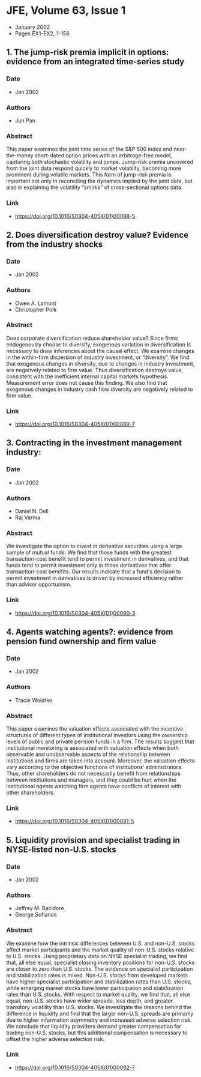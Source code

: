 # JFE, Volume 63, Issue 1
- January 2002
- Pages EX1-EX2, 1-158

## 1. The jump-risk premia implicit in options: evidence from an integrated time-series study
### Date
- Jan 2002
### Authors
- Jun Pan
### Abstract
This paper examines the joint time series of the S&P 500 index and near-the-money short-dated option prices with an arbitrage-free model, capturing both stochastic volatility and jumps. Jump-risk premia uncovered from the joint data respond quickly to market volatility, becoming more prominent during volatile markets. This form of jump-risk premia is important not only in reconciling the dynamics implied by the joint data, but also in explaining the volatility “smirks” of cross-sectional options data.
### Link
- https://doi.org/10.1016/S0304-405X(01)00088-5

## 2. Does diversification destroy value? Evidence from the industry shocks
### Date
- Jan 2002
### Authors
- Owen A. Lamont
- Christopher Polk
### Abstract
Does corporate diversification reduce shareholder value? Since firms endogenously choose to diversify, exogenous variation in diversification is necessary to draw inferences about the causal effect. We examine changes in the within-firm dispersion of industry investment, or “diversity”. We find that exogenous changes in diversity, due to changes in industry investment, are negatively related to firm value. Thus diversification destroys value, consistent with the inefficient internal capital markets hypothesis. Measurement error does not cause this finding. We also find that exogenous changes in industry cash flow diversity are negatively related to firm value.
### Link
- https://doi.org/10.1016/S0304-405X(01)00089-7

## 3. Contracting in the investment management industry:
### Date
- Jan 2002
### Authors
- Daniel N. Deli
- Raj Varma
### Abstract
We investigate the option to invest in derivative securities using a large sample of mutual funds. We find that those funds with the greatest transaction-cost benefit tend to permit investment in derivatives, and that funds tend to permit investment only in those derivatives that offer transaction-cost benefits. Our results indicate that a fund's decision to permit investment in derivatives is driven by increased efficiency rather than advisor opportunism.
### Link
- https://doi.org/10.1016/S0304-405X(01)00090-3

## 4. Agents watching agents?: evidence from pension fund ownership and firm value
### Date
- Jan 2002
### Authors
- Tracie Woidtke
### Abstract
This paper examines the valuation effects associated with the incentive structures of different types of institutional investors using the ownership levels of public and private pension funds in a firm. The results suggest that institutional monitoring is associated with valuation effects when both observable and unobservable aspects of the relationship between institutions and firms are taken into account. Moreover, the valuation effects vary according to the objective functions of institutions’ administrators. Thus, other shareholders do not necessarily benefit from relationships between institutions and managers, and they could be hurt when the institutional agents watching firm agents have conflicts of interest with other shareholders.
### Link
- https://doi.org/10.1016/S0304-405X(01)00091-5

## 5. Liquidity provision and specialist trading in NYSE-listed non-U.S. stocks
### Date
- Jan 2002
### Authors
- Jeffrey M. Bacidore
- George Sofianos
### Abstract
We examine how the intrinsic differences between U.S. and non-U.S. stocks affect market participants and the market quality of non-U.S. stocks relative to U.S. stocks. Using proprietary data on NYSE specialist trading, we find that, all else equal, specialist closing inventory positions for non-U.S. stocks are closer to zero than U.S. stocks. The evidence on specialist participation and stabilization rates is mixed. Non-U.S. stocks from developed markets have higher specialist participation and stabilization rates than U.S. stocks, while emerging market stocks have lower participation and stabilization rates than U.S. stocks. With respect to market quality, we find that, all else equal, non-U.S. stocks have wider spreads, less depth, and greater transitory volatility than U.S. stocks. We investigate the reasons behind the difference in liquidity and find that the larger non-U.S. spreads are primarily due to higher information asymmetry and increased adverse selection risk. We conclude that liquidity providers demand greater compensation for trading non-U.S. stocks, but this additional compensation is necessary to offset the higher adverse selection risk.
### Link
- https://doi.org/10.1016/S0304-405X(01)00092-7

